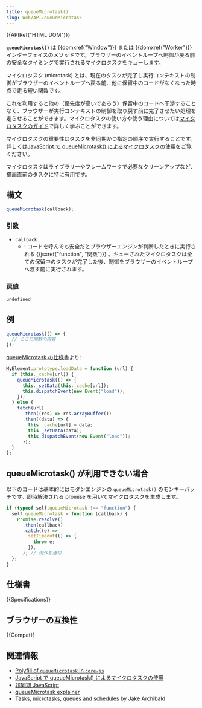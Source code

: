 ```yaml
---
title: queueMicrotask()
slug: Web/API/queueMicrotask
---
```


{{APIRef("HTML DOM")}}

**`queueMicrotask()`** は {{domxref("Window")}} または {{domxref("Worker")}} インターフェイスのメソッドです。ブラウザーのイベントループへ制御が戻る前の安全なタイミングで実行されるマイクロタスクをキューします。

マイクロタスク (microtask) とは、現在のタスクが完了し実行コンテキストの制御がブラウザーのイベントループへ戻る前、他に保留中のコードがなくなった時点で走る短い関数です。

これを利用すると他の（優先度が高いであろう）保留中のコードへ干渉することなく、ブラウザーが実行コンテキストの制御を取り戻す前に完了させたい処理を走らせることができます。マイクロタスクの使い方や使う理由については[マイクロタスクのガイド](/ja/docs/Web/API/HTML_DOM_API/Microtask_guide)で詳しく学ぶことができます。

マイクロタスクの重要性はタスクを非同期かつ指定の順序で実行することです。詳しくは[JavaScript で queueMicrotask() によるマイクロタスクの使用](/ja/docs/Web/API/HTML_DOM_API/Microtask_guide)をご覧ください。

マイクロタスクはライブラリーやフレームワークで必要なクリーンアップなど、描画直前のタスクに特に有用です。

## 構文

```js
queueMicrotask(callback);
```

### 引数

- `callback`
  - : コードを呼んでも安全だとブラウザーエンジンが判断したときに実行される {{jsxref("function", "関数")}} 。キューされたマイクロタスクは全ての保留中のタスクが完了した後、制御をブラウザーのイベントループへ渡す前に実行されます。

### 戻値

`undefined`

## 例

```js
queueMicrotask(() => {
  // ここに関数の内容
});
```

[queueMicrotask の仕様書](https://html.spec.whatwg.org/multipage/timers-and-user-prompts.html#microtask-queuing)より:

```js
MyElement.prototype.loadData = function (url) {
  if (this._cache[url]) {
    queueMicrotask(() => {
      this._setData(this._cache[url]);
      this.dispatchEvent(new Event("load"));
    });
  } else {
    fetch(url)
      .then((res) => res.arrayBuffer())
      .then((data) => {
        this._cache[url] = data;
        this._setData(data);
        this.dispatchEvent(new Event("load"));
      });
  }
};
```

## queueMicrotask() が利用できない場合

以下のコードは基本的にはモダンエンジンの `queueMicrotask()` のモンキーパッチです。即時解決される promise を用いてマイクロタスクを生成します。

```js
if (typeof self.queueMicrotask !== "function") {
  self.queueMicrotask = function (callback) {
    Promise.resolve()
      .then(callback)
      .catch((e) =>
        setTimeout(() => {
          throw e;
        }),
      ); // 例外を通知
  };
}
```

## 仕様書

{{Specifications}}

## ブラウザーの互換性

{{Compat}}

## 関連情報

- [Polyfill of `queueMicrotask` in `core-js`](https://github.com/zloirock/core-js#queuemicrotask)
- [JavaScript で queueMicrotask() によるマイクロタスクの使用](/ja/docs/Web/API/HTML_DOM_API/Microtask_guide)
- [非同期 JavaScript](/ja/docs/Learn/JavaScript/Asynchronous)
- [queueMicrotask
  explainer](https://github.com/fergald/docs/blob/master/explainers/queueMicrotask.md)
- [Tasks,
  microtasks, queues and schedules](https://jakearchibald.com/2015/tasks-microtasks-queues-and-schedules/) by Jake Archibald
